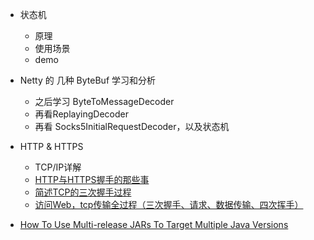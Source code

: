 
* 状态机
  - 原理
  - 使用场景
  - demo
* Netty 的 几种 ByteBuf 学习和分析
  - 之后学习 ByteToMessageDecoder
  - 再看ReplayingDecoder
  - 再看 Socks5InitialRequestDecoder，以及状态机
* HTTP & HTTPS
  - TCP/IP详解
  - [HTTP与HTTPS握手的那些事](https://www.cnblogs.com/lovesong/p/5186200.html)
  - [简述TCP的三次握手过程](https://blog.csdn.net/sssnmnmjmf/article/details/68486261)
  - [访问Web，tcp传输全过程（三次握手、请求、数据传输、四次挥手）](https://blog.csdn.net/sinat_21455985/article/details/53508115)


* [How To Use Multi-release JARs To Target Multiple Java Versions](https://blog.codefx.org/tools/multi-release-jars-multiple-java-versions/)

